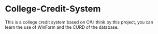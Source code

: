 # College-Credit-System
This is a college credit system based on C#.I think by this project, you can learn the use of WinForm and the CURD of the database.
